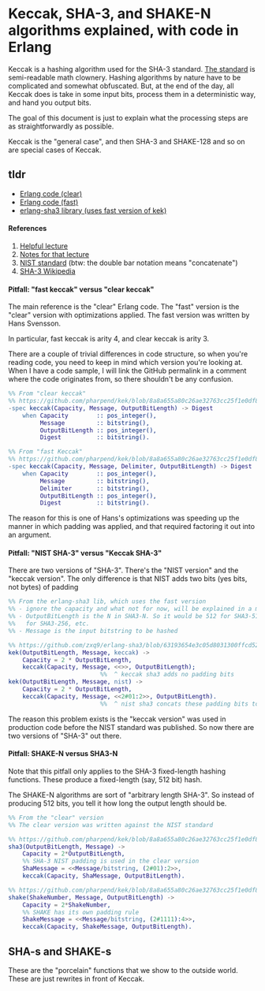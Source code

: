 # Keccak, SHA-3, and SHAKE-N algorithms explained, with code in Erlang

Keccak is a hashing algorithm used for the SHA-3 standard. [The
standard][nist-standard] is semi-readable math clownery. Hashing algorithms by
nature have to be complicated and somewhat obfuscated. But, at the end of the
day, all Keccak does is take in some input bits, process them in a
deterministic way, and hand you output bits.

The goal of this document is just to explain what the processing steps are as
straightforwardly as possible.

Keccak is the "general case", and then SHA-3 and SHAKE-128 and so on are
special cases of Keccak.

## tldr

- [Erlang code (clear)](https://github.com/pharpend/kek/blob/8a8a655a80c26ae32763cc25f1e0df8ab0653c82/kek.erl)
- [Erlang code (fast)](https://github.com/pharpend/kek/blob/8a8a655a80c26ae32763cc25f1e0df8ab0653c82/kek_fast.erl)
- [erlang-sha3 library (uses fast version of kek)](https://github.com/zxq9/erlang-sha3/blob/63193654e3c05d8031300ffcd52092f75e8b5c2f/src/sha3.erl#L85-L112)

#### References

1. [Helpful lecture](https://www.youtube.com/watch?v=JWskjzgiIa4)
2. [Notes for that lecture](https://www.crypto-textbook.com/download/Understanding-Cryptography-Keccak.pdf)
3. [NIST standard][nist-standard] (btw: the double bar notation means "concatenate")
4. [SHA-3 Wikipedia](https://en.wikipedia.org/wiki/SHA-3)

#### Pitfall: "fast keccak" versus "clear keccak"

The main reference is the "clear" Erlang code.  The "fast" version is the
"clear" version with optimizations applied.  The fast version was written by
Hans Svensson.

In particular, fast keccak is arity 4, and clear keccak is arity 3.

There are a couple of trivial differences in code structure, so when you're
reading code, you need to keep in mind which version you're looking at. When I
have a code sample, I will link the GitHub permalink in a comment where the
code originates from, so there shouldn't be any confusion.

```erlang
%% From "clear keccak"
%% https://github.com/pharpend/kek/blob/8a8a655a80c26ae32763cc25f1e0df8ab0653c82/kek.erl#L155-L159
-spec keccak(Capacity, Message, OutputBitLength) -> Digest
    when Capacity        :: pos_integer(),
         Message         :: bitstring(),
         OutputBitLength :: pos_integer(),
         Digest          :: bitstring().

%% From "fast Keccak"
%% https://github.com/pharpend/kek/blob/8a8a655a80c26ae32763cc25f1e0df8ab0653c82/kek_fast.erl#L142-L147
-spec keccak(Capacity, Message, Delimiter, OutputBitLength) -> Digest
    when Capacity        :: pos_integer(),
         Message         :: bitstring(),
         Delimiter       :: bitstring(),
         OutputBitLength :: pos_integer(),
         Digest          :: bitstring().
```

The reason for this is one of Hans's optimizations was speeding up the manner
in which padding was applied, and that required factoring it out into an
argument.

#### Pitfall: "NIST SHA-3" versus "Keccak SHA-3"

There are two versions of "SHA-3".  There's the "NIST version" and the "keccak
version".  The only difference is that NIST adds two bits (yes bits, not bytes)
of padding

```erlang
%% From the erlang-sha3 lib, which uses the fast version
%% - ignore the capacity and what not for now, will be explained in a minute
%% - OutputBitLength is the N in SHA3-N. So it would be 512 for SHA3-512, 256
%%   for SHA3-256, etc.
%% - Message is the input bitstring to be hashed

%% https://github.com/zxq9/erlang-sha3/blob/63193654e3c05d8031300ffcd52092f75e8b5c2f/src/sha3.erl#L107-L112
kek(OutputBitLength, Message, keccak) ->
    Capacity = 2 * OutputBitLength,
    keccak(Capacity, Message, <<>>, OutputBitLength);
                          %%  ^ keccak sha3 adds no padding bits
kek(OutputBitLength, Message, nist) ->
    Capacity = 2 * OutputBitLength,
    keccak(Capacity, Message, <<2#01:2>>, OutputBitLength).
                          %%  ^ nist sha3 concats these padding bits to the end of Message
```

The reason this problem exists is the "keccak version" was used in production
code before the NIST standard was published. So now there are two versions
of "SHA-3" out there.

#### Pitfall: SHAKE-N versus SHA3-N

Note that this pitfall only applies to the SHA-3 fixed-length hashing
functions. These produce a fixed-length (say, 512 bit) hash.

The SHAKE-N algorithms are sort of "arbitrary length SHA-3". So instead of
producing 512 bits, you tell it how long the output length should be.

```erlang
%% From the "clear" version
%% The clear version was written against the NIST standard

%% https://github.com/pharpend/kek/blob/8a8a655a80c26ae32763cc25f1e0df8ab0653c82/kek.erl#L86-L89
sha3(OutputBitLength, Message) ->
    Capacity = 2*OutputBitLength,
    %% SHA-3 NIST padding is used in the clear version
    ShaMessage = <<Message/bitstring, (2#01):2>>,
    keccak(Capacity, ShaMessage, OutputBitLength).

%% https://github.com/pharpend/kek/blob/8a8a655a80c26ae32763cc25f1e0df8ab0653c82/kek.erl#L131-L134
shake(ShakeNumber, Message, OutputBitLength) ->
    Capacity = 2*ShakeNumber,
    %% SHAKE has its own padding rule
    ShakeMessage = <<Message/bitstring, (2#1111):4>>,
    keccak(Capacity, ShakeMessage, OutputBitLength).
```

## SHA-s and SHAKE-s

These are the "porcelain" functions that we show to the outside world.  These
are just rewrites in front of Keccak.


[nist-standard]: https://nvlpubs.nist.gov/nistpubs/FIPS/NIST.FIPS.202.pdf
